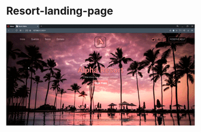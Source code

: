 # Resort-landing-page
 ![alt text](https://github.com/luizcipriano/Resort-landing-page/blob/main/img/Resort%20Alpha%20-%20Opera%202021-06-15%2004-23-25.gif "Resort landing page")
